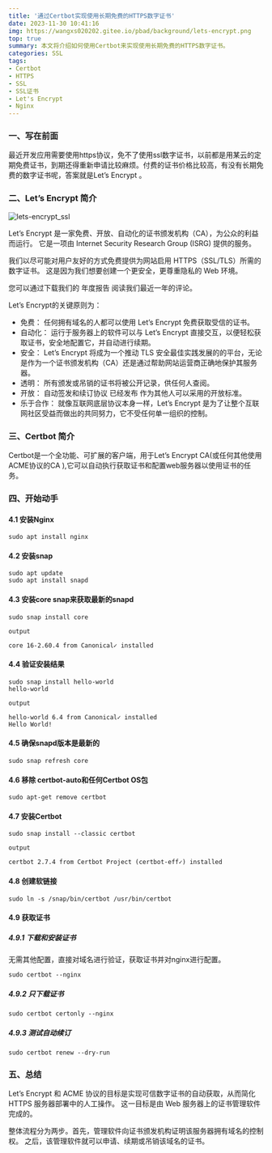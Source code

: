 ```yaml
---
title: '通过Certbot实现使用长期免费的HTTPS数字证书'
date: 2023-11-30 10:41:16
img: https://wangxs020202.gitee.io/pbad/background/lets-encrypt.png
top: true
summary: 本文将介绍如何使用Certbot来实现使用长期免费的HTTPS数字证书。
categories: SSL
tags:
- Certbot
- HTTPS
- SSL
- SSL证书
- Let's Encrypt
- Nginx
---
```


### 一、写在前面
最近开发应用需要使用https协议，免不了使用ssl数字证书，以前都是用某云的定期免费证书，到期还得重新申请比较麻烦。付费的证书价格比较高，有没有长期免费的数字证书呢，答案就是Let’s Encrypt 。

### 二、Let’s Encrypt 简介

![lets-encrypt_ssl](https://wangxs020202.gitee.io/pbad/new/lets-encrypt_ssl.png)

Let’s Encrypt 是一家免费、开放、自动化的证书颁发机构（CA），为公众的利益而运行。 它是一项由 Internet Security Research Group (ISRG) 提供的服务。

我们以尽可能对用户友好的方式免费提供为网站启用 HTTPS（SSL/TLS）所需的数字证书。 这是因为我们想要创建一个更安全，更尊重隐私的 Web 环境。

您可以通过下载我们的 年度报告 阅读我们最近一年的评论。

Let’s Encrypt的关键原则为：

- 免费： 任何拥有域名的人都可以使用 Let’s Encrypt 免费获取受信的证书。
- 自动化： 运行于服务器上的软件可以与 Let’s Encrypt 直接交互，以便轻松获取证书，安全地配置它，并自动进行续期。
- 安全： Let’s Encrypt 将成为一个推动 TLS 安全最佳实践发展的的平台，无论是作为一个证书颁发机构（CA）还是通过帮助网站运营商正确地保护其服务器。
- 透明： 所有颁发或吊销的证书将被公开记录，供任何人查阅。
- 开放： 自动签发和续订协议 已经发布 作为其他人可以采用的开放标准。
- 乐于合作： 就像互联网底层协议本身一样，Let’s Encrypt 是为了让整个互联网社区受益而做出的共同努力，它不受任何单一组织的控制。

### 三、Certbot 简介

Certbot是一个全功能、可扩展的客户端，用于Let’s Encrypt CA(或任何其他使用ACME协议的CA ),它可以自动执行获取证书和配置web服务器以使用证书的任务。

### 四、开始动手

#### 4.1 安装Nginx

```shell
sudo apt install nginx
```

#### 4.2 安装snap

```shell
sudo apt update
sudo apt install snapd
```

#### 4.3 安装core snap来获取最新的snapd

```shell
sudo snap install core
```

`output`

```shell
core 16-2.60.4 from Canonical✓ installed
```

#### 4.4 验证安装结果

```shell
sudo snap install hello-world
hello-world
```

`output`

```shell
hello-world 6.4 from Canonical✓ installed
Hello World!
```

#### 4.5 确保snapd版本是最新的

```shell
sudo snap refresh core
```

#### 4.6 移除 certbot-auto和任何Certbot OS包

```shell
sudo apt-get remove certbot
```

#### 4.7 安装Certbot

```shell
sudo snap install --classic certbot
```

`output`

```shell
certbot 2.7.4 from Certbot Project (certbot-eff✓) installed
```

#### 4.8 创建软链接

```shell
sudo ln -s /snap/bin/certbot /usr/bin/certbot
```

#### 4.9 获取证书

##### 4.9.1 下载和安装证书
无需其他配置，直接对域名进行验证，获取证书并对nginx进行配置。

```shell
sudo certbot --nginx
```

##### 4.9.2 只下载证书

```shell
sudo certbot certonly --nginx
```

##### 4.9.3 测试自动续订

```shell
sudo certbot renew --dry-run
```


### 五、总结

Let’s Encrypt 和 ACME 协议的目标是实现可信数字证书的自动获取，从而简化 HTTPS 服务器部署中的人工操作。 这一目标是由 Web 服务器上的证书管理软件完成的。

整体流程分为两步。首先，管理软件向证书颁发机构证明该服务器拥有域名的控制权。 之后，该管理软件就可以申请、续期或吊销该域名的证书。



